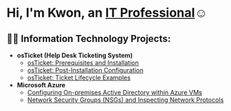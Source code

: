 <h1>Hi, I'm Kwon, an <a href="https://linkedin.com/in/raekwon-brant95">IT Professional</a>☺</h1>

<h2>👨‍💻 Information Technology Projects:</h2>

- <b>osTicket (Help Desk Ticketing System)</b>
  - [osTicket: Prerequisites and Installation](https://github.com/Mrhosendove/osticket-prereqs)
  - [osTicket: Post-Installation Configuration](https://github.com/Mrhosendove/post-install-config)
  - [osTicket: Ticket Lifecycle Examples](https://github.com/Mrhosendove/ticket-lifecycle)
- <b>Microsoft Azure</b>
  - [Configuring On-premises Active Directory within Azure VMs](https://github.com/Mrhosendove/configure-ad)
  - [Network Security Groups (NSGs) and Inspecting Network Protocols](https://github.com/Mrhosendove/azure-network-protocols)
